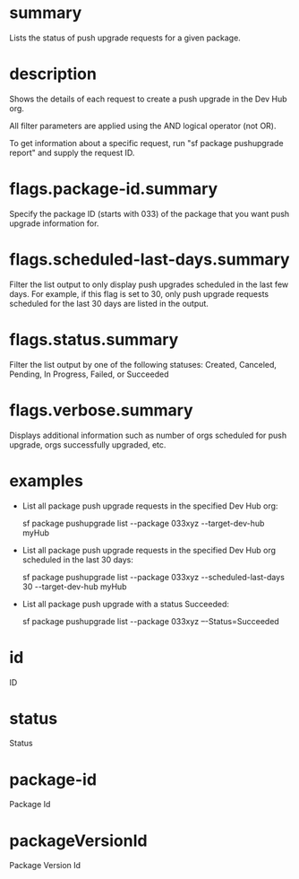 # summary

Lists the status of push upgrade requests for a given package.

# description

Shows the details of each request to create a push upgrade in the Dev Hub org.

All filter parameters are applied using the AND logical operator (not OR).

To get information about a specific request, run "sf package pushupgrade report" and supply the request ID.

# flags.package-id.summary

Specify the package ID (starts with 033) of the package that you want push upgrade information for.

# flags.scheduled-last-days.summary

Filter the list output to only display push upgrades scheduled in the last few days. For example, if this flag is set to 30, only push upgrade requests scheduled for the last 30 days are listed in the output.

# flags.status.summary

Filter the list output by one of the following statuses: Created, Canceled, Pending, In Progress, Failed, or Succeeded

# flags.verbose.summary

Displays additional information such as number of orgs scheduled for push upgrade, orgs successfully upgraded, etc.

# examples

- List all package push upgrade requests in the specified Dev Hub org:

  sf package pushupgrade list --package 033xyz --target-dev-hub myHub

- List all package push upgrade requests in the specified Dev Hub org scheduled in the last 30 days:

  sf package pushupgrade list --package 033xyz --scheduled-last-days 30 --target-dev-hub myHub

- List all package push upgrade with a status Succeeded:

  sf package pushupgrade list --package 033xyz –-Status=Succeeded

# id

ID

# status

Status

# package-id

Package Id

# packageVersionId

Package Version Id
